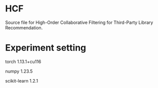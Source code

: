 # HCF
Source file for High-Order Collaborative Filtering for Third-Party Library Recommendation.
# Experiment setting
torch                   1.13.1+cu116

numpy                   1.23.5

scikit-learn            1.2.1

